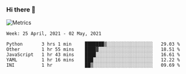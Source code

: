 ### Hi there 👋

![Metrics](https://github.com/radoapx/radoapx/blob/main/github-metrics.svg)

<!--START_SECTION:waka-->
```text
Week: 25 April, 2021 - 02 May, 2021

Python       3 hrs 1 min     ███████▒░░░░░░░░░░░░░░░░░   29.03 % 
Other        1 hr 55 mins    ████▓░░░░░░░░░░░░░░░░░░░░   18.51 % 
JavaScript   1 hr 43 mins    ████░░░░░░░░░░░░░░░░░░░░░   16.61 % 
YAML         1 hr 16 mins    ███░░░░░░░░░░░░░░░░░░░░░░   12.22 % 
INI          1 hr            ██▒░░░░░░░░░░░░░░░░░░░░░░   09.69 % 
```
<!--END_SECTION:waka-->

<!--
**radoapx/radoapx** is a ✨ _special_ ✨ repository because its `README.md` (this file) appears on your GitHub profile.

Here are some ideas to get you started:

- 🔭 I’m currently working on ...
- 🌱 I’m currently learning ...
- 👯 I’m looking to collaborate on ...
- 🤔 I’m looking for help with ...
- 💬 Ask me about ...
- 📫 How to reach me: ...
- 😄 Pronouns: ...
- ⚡ Fun fact: ...
-->
